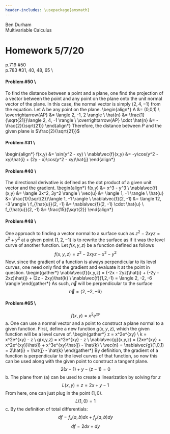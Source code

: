 ```yaml
---
header-includes: \usepackage{amsmath}
---
```


Ben Durham \
Multivariable Calculus

# Homework 5/7/20
p.719 #50 \
p.783 #31, 40, 48, 65 \

#### Problem \#50 \
To find the distance between a point and a plane, one find the projection of a
vector between the point and any point on the plane onto the unit normal vector
of the plane. In this case, the normal vector is simply $\langle 2, 4, -1
\rangle$ from the equation. Let A be any point on the plane.
\begin{align*}
A &= (0,0,1) \\
\overrightarrow{AP} &= \langle 2, -1, 2 \rangle \\
\hat{n} &= \frac{1}{\sqrt{21}}\langle 2, 4, -1 \rangle \\
\overrightarrow{AP} \cdot \hat{n} &= -\frac{2}{\sqrt{21}}
\end{align*}
Therefore, the distance between $P$ and the given plane is $\frac{2}{\sqrt{21}}$

#### Problem \#31 \
\begin{align*}
f(x,y) &= \sin(y^2 - xy) \\
\nabla\vec{f}(x,y) &= -y\cos(y^2 - xy)\hat{i} + (2y - x)\cos(y^2 - xy)\hat{j}
\end{align*}

#### Problem \#40 \
The directional derivative is defined as the dot product of a given unit vector
and the gradient.
\begin{align*}
f(x,y) &= x^3 - y^3 \\
\nabla\vec{f} (x,y) &= \langle 3x^2, 3y^2 \rangle \\
\vec{u} &= \langle 1, -1 \rangle \\
\hat{u} &= \frac{1}{\sqrt{2}}\langle 1, -1 \rangle \\
\nabla\vec{f}(2, -1) &= \langle 12, -3 \rangle \\
f_{\hat{u}}(2, -1) &= \nabla\vec{f}(2, -1) \cdot \hat{u} \\
f_{\hat{u}}(2, -1) &= \frac{15}{\sqrt{2}}
\end{align*}

#### Problem \#48 \
One approach to finding a vector normal to a surface such as $z^2 - 2xyz = 
x^2 + y^2$ at a given point $(1, 2, -1)$ is to rewrite the surface as if it was
the level curve of another function. Let $f(x,y,z)$ be a function
defined as follows
$$ f(x,y,z) = z^2 - 2xyz - x^2 - y^2 $$
Now, since the gradient of a function is always perpendicular to its level
curves, one need only find the gradient and evaluate it at the point in
question.
\begin{gather*}
\nabla\vec{f}(x,y,z) = (-2x - 2yz)\hat{i} + (-2y - 2xz)\hat{j} + (2z -
2xy)\hat{k} \\
\nabla\vec{f}(1,2,-1) = \langle 2, -2, -6 \rangle
\end{gather*}
As such, $\vec{n}$ will be perpendicular to the surface
$$\vec{n} = \langle 2, -2, -6 \rangle $$


#### Problem \#65 \
$$ f(x,y) = x^2e^{xy} $$
a.  One can use a normal vector and a point to construct a plane normal to a
given function. First, define a new function $g(x,y,z)$, which the given
function will be a level curve of.
\begin{gather*}
z = x^2e^{xy} \\
k = x^2e^{xy} - z \\
g(x,y,z) = x^2e^{xy} - z \\
\nabla\vec{g}(x,y,z) = (2xe^{xy} + x^2e^{xy})\hat{i} + x^3e^{xy}\hat{j} -
\hat{k} \\
\vec{n} = \nabla\vec{g}(1,0,1) = 2\hat{i} + \hat{j} - \hat{k}
\end{gather*}
By definition, the gradient of a function is perpendicular to the level curves
of that function, so now this can be used along with the given point to
construct a tangent plane.
$$ 2(x-1) + y - (z-1) = 0 $$
b.  The plane from (a) can be used to create a linearization by solving for $z$
$$ L(x,y) = z = 2x + y - 1 $$
From here, one can just plug in the point $(1,0)$.
$$ L(1, 0) = 1 $$
c.  By the definition of total differentials:
$$ df = f_x(a,b)dx + f_y(a,b)dy $$
$$ df = 2dx + dy $$




